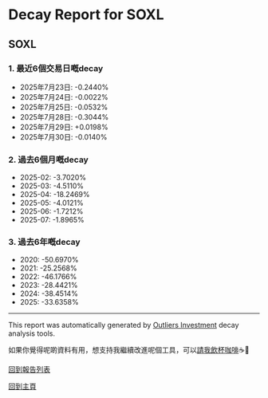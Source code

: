 # Decay Report for SOXL

## SOXL

### 1. 最近6個交易日嘅decay

- 2025年7月23日: -0.2440%
- 2025年7月24日: -0.0022%
- 2025年7月25日: -0.0532%
- 2025年7月28日: -0.3044%
- 2025年7月29日: +0.0198%
- 2025年7月30日: -0.0140%

### 2. 過去6個月嘅decay

- 2025-02: -3.7020%
- 2025-03: -4.5110%
- 2025-04: -18.2469%
- 2025-05: -4.0121%
- 2025-06: -1.7212%
- 2025-07: -1.8965%

### 3. 過去6年嘅decay

- 2020: -50.6970%
- 2021: -25.2568%
- 2022: -46.1766%
- 2023: -28.4421%
- 2024: -38.4514%
- 2025: -33.6358%

------------------------------
This report was automatically generated by [Outliers Investment](https://outliersecon.github.io/Outliers-Investment/) decay analysis tools.

如果你覺得呢啲資料有用，想支持我繼續改進呢個工具，可以[請我飲杯咖啡](https://buymeacoffee.com/outliersecon)☕🙏

[回到報告列表](https://outliersecon.github.io/Outliers-Investment/reports/reports_public)

[回到主頁](https://outliersecon.github.io/Outliers-Investment/)